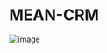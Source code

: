 # MEAN-CRM

![image](https://res.cloudinary.com/powder-shopit/image/upload/v1620296182/Screenshot_11_p2ofsb.png)
